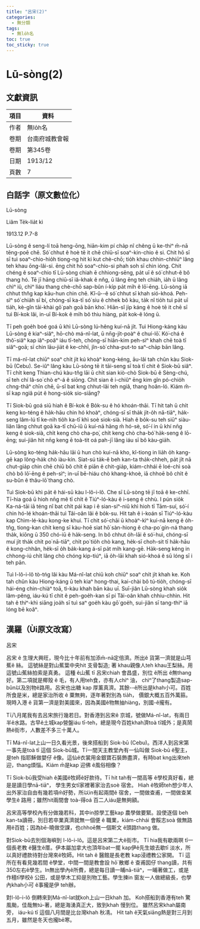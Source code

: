 ```yaml
---
title: "呂宋(2)"
categories:
  - 無分類
tags:
  - 無lo̍h名
toc: true
toc_sticky: true
---
```


# Lū-sòng(2)

## 文獻資訊

| 項目 | 資料 |
|---|---|
| 作者 | 無lo̍h名 |
| 卷期 | 台南府城教會報 |
| 卷期 | 第345卷 |
| 日期 | 1913/12 |
| 頁數 | 7 |

## 白話字（原文數位化）

Lū-sòng

Liâm Te̍k-lia̍t kì

1913.12 P.7-8

Lū-sòng ê seng-lí toā heng-ōng, hiān-kim pí cha̍p nî chêng ū ke-thiⁿ m̄-nā tēng-poē chē. Só͘ chhut ê hoè tē it chē chiū-sī soaⁿ-kin-chio ê si. Chit hō sī sī tuì soaⁿ-chio-hio̍h tiong-ng hit ki kut chè-chō; tio̍h khau chhin-chhiūⁿ lâng teh khau ōng-lâi-si. ēng chit hō soaⁿ-chio-si phah soh sī chin ióng. Chit chéng ê soaⁿ-chio tī Lū-sòng chiah ē chhiong-sēng, pa̍t uī ê só͘ chhut-ê bô thang hó. Tē jī hāng chiū-sī iâ-khak ê nn̂g, ū lâng ēng teh chia̍h, ia̍h ū lâng chìⁿ iû, chìⁿ liáu thang chè-chō sap-bûn í-ki̍p pa̍t mi̍h ê lō͘-ēng. Lū-sòng iā chhut thn̂g kap kāu-hun chin chē. Kî-û--ê só͘ chhut sī khah sió-khoá. Peh-sìⁿ só͘ chia̍h sī bí, chóng-sī ka-tī só͘ siu ê chhek bô kàu, ta̍k nî tio̍h tuì pa̍t uī tia̍h, kè-gîn tāi-khài gō͘ pah goā bān kho͘. Hiān-sî ji̍p káng ê hoè tē it chē sī tuì Bí-kok lâi, in-uī Bí-kok ê mi̍h bô thiu hiàng, pa̍t kok-ê lóng ū.

Tī peh goe̍h boé goá ū khì Lū-sòng lú-hêng kuí-nā ji̍t. Tuì Hiong-káng kàu Lū-sòng ê kiaⁿ-siâⁿ, hō-chò má-nî-lat, ū nn̄g-ji̍t-poàⁿ ê chuí-lō͘. Kó͘-chá ê thô͘-siâⁿ kap iâⁿ-poâⁿ iáu tī-teh, chóng-sī hiān-kim peh-sìⁿ khah chē toà tī siâⁿ-goā; sī chin lāu-jia̍t ê ke-chhī, jîn-sò͘ chha-put-to saⁿ-cha̍p bān lâng.

Tī má-nî-lat chiūⁿ soaⁿ chi̍t ji̍t kú khoàⁿ kong-kéng, āu-lâi tah chûn kàu Siok-bū (Cebu). Se-iûⁿ lâng kàu Lū-sòng tē it tāi-seng sī toà tī chit ê Siok-bū siâⁿ. Tī chi̍t keng Thian-chú kàu-tn̂g lāi ū chi̍t sian kiò-chò Siok-bū ê Sèng-chú, sī teh chí Iâ-so͘ chò eⁿ-á ê siōng. Chit sian ê i-chiûⁿ ēng kim gîn pó-chio̍h chng-thāⁿ chīn chē, ū-sî bat kng chhut-lâi teh ngiâ, thang hoân-ló. Kiám m̄-sī kap ngiâ pu̍t ê hong-sio̍k sio-siāng?

Tī Siok-bū goá siū hiah ê Bí-kok ê Bo̍k-su ê hó khoán-thāi. Tī hit tah ū chi̍t keng ko-téng ê ha̍k-hāu chin hó khoàⁿ, chóng-sī sī tha̍k ji̍t-o̍h nā-tiāⁿ, ha̍k-seng lâm-lú tī ke-ni̍h tio̍h ka-tī khì soè siok-sià. Hiah ê bo̍k-su teh siūⁿ siàu-liân lâng chhut goā ka-tī chū-iû ū kuí-nā hāng m̄ hó-sè, só͘-í in ū khí nn̄g keng ê siok-sià, chi̍t keng chò cha-po͘, chi̍t keng chò cha-bó͘ ha̍k-seng ê lō-ēng; sui-jiân hit nn̄g keng ē toà-tit oá pah-jī lâng iáu sī bô kàu-gia̍h.

Lū-sòng ko-téng ha̍k-hāu lāi ū hun chò kuí-nā kho, kî-tiong in lia̍h o̍h kang-gē kap lông-ha̍k chò iàu-kín. Siat-sú ta̍k-ê beh kan-ta tha̍k-chheh, pa̍t ji̍t nā chut-gia̍p chin chē chiū bô chi̍t ê piān ê chit-gia̍p, kiám-chhái ē loé-chì soà chò bô lō͘-ēng ê peh-sìⁿ; in-uī bē-hiáu chò khang-khoè, iā chhoē bô chi̍t ê su-bûn ê thâu-lō͘ thang chò.

Tuì Siok-bū khì pa̍t ê hái-sū kàu I-lô-i-lô. Che sī Lū-sòng tē jī toā ê ke-chhī. Tī-hia goá ū hioh nn̄g mê tī chi̍t ê Tiúⁿ-ló-kàu ê i-seng ê chhù. I pún sio̍k Ka-ná-tāi iā téng nî bat chi̍t pái kap i ê sian-siⁿ-niû khì hioh tī Tām-suí, só͘-í chin hó-lé khoán-thāi tuì Tâi-oân lâi ê bo̍k-su. Hit tah ê i-koán sī Tiúⁿ-ló-kàu kap Chìm-lé-kàu kong-ke khui. Tī chit só͘-chāi ū khoàⁿ-kìⁿ kuí-nā keng ê o̍h-tn̂g, tiong-kan chi̍t keng sī kàu-hoē siat hō͘ sàn-hiong ê cha-po͘ gín-ná thang tha̍k, kiōng ū 350 chó-iū ê ha̍k-seng. In bô chhut o̍h-lāi ê só͘-huì, chóng-sī muí ji̍t tha̍k chi̍t po͘ nā-tiāⁿ, chi̍t po͘ tio̍h chò kang, he̍k-sī choh-sit tī ha̍k-hāu ê kong-chhân, he̍k-sī o̍h ba̍k-kang á-sī pa̍t mi̍h kang-gē. Ha̍k-seng kéng in chhong-iú chi̍t lâng chò chóng kip-tiúⁿ, iā o̍h-lāi khah sió-khoá ê sū lóng sī i teh pān.

Tuì I-lô-i-lô tò-tńg lâi kàu Má-nî-lat chiū koh chiūⁿ soaⁿ chi̍t ji̍t khah ke. Koh tah chûn kàu Hiong-káng ū teh kiaⁿ hong-thai, kai-chài bô tú-tio̍h, chóng-sī hái-éng chin-chiàⁿ toā, tì-kàu khah bān kàu uī. Suī-jiân Lū-sòng khah sio̍k lâm-pêng, iáu-kú tī chit ê peh-goe̍h-kan sī pí Tâi-oân khah chhiu-chhìn. Hit tah ê thiⁿ-khì siāng joa̍h sī tuì saⁿ goe̍h kàu gō͘ goe̍h, sui-jiân sī tang-thiⁿ iā lóng bē koâⁿ.

## 漢羅（Ùi原文改寫）

呂宋

呂宋 ê 生理大興旺，現今比十年前有加添m̄-nā定倍濟。所出ê 貨第一濟就是山芎蕉ê 絲。 這號絲是對山蕉葉中央hit 支骨製造; 著 khau親像人teh khau王梨絲。用這號山蕉絲拍索是真勇。 這種 ê山蕉 tī 呂宋chiah 會昌盛，別位 ê所出 ê無thang好。第二項就是椰殼 ê 毛，有人用teh食，亦有人chìⁿ 油， chìⁿ了thang製造sap-bûn以及別物ê路用。呂宋也出糖 kap 厚薰真濟。其餘--ê所出是khah小可。百姓所食是米，總是家治所收 ê 粟無夠，逐年著對別為 tia̍h， 價銀大概五百外萬箍。現時入港 ê 貨第一濟是對美國來，因為美國ê物無抽hiàng，別國-ê攏有。

Tī八月尾我有去呂宋旅行幾若日。對香港到呂宋ê 京城，號做Má-nî-lat，有兩日半ê水路。古早ê土城kap營盤iáu tī-teh，總是現今百姓khah濟toà tī城外；是真鬧熱ê街市，人數差不多三十萬人。

Tī Má-nî-lat上山一日久看光景，後來搭船到 Siok-bū (Cebu)。西洋人到呂宋第一事先是toà tī 這個 Siok-bū城。Tī一間天主教堂內有一仙叫做 Siok-bū ê聖主，是teh 指耶穌做嬰仔 ê像。這仙ê衣裳用金銀寶石裝飾盡濟，有時bat kng出來teh 迎，thang煩惱。Kiám m̄是kap 迎佛 ê風俗相像？

Tī Siok-bū我受hiah ê美國ê牧師ê好款待。Tī hit tah有一間高等 ê學校真好看，總是是讀日學nā-tiāⁿ， 學生男女tī家裡著家治去soè 宿舍。 Hiah ê牧師teh想少年人出外家治自由有幾若項m̄好勢，所以in有起兩間ê 宿舍，一間做查甫，一間做查某學生ê 路用；雖然hit兩間會 toà-得oá 百二人iáu是無夠額。

呂宋高等學校內有分做幾若科，其中in掠學工藝kap 農學做要緊。設使逐個 beh kan-ta讀冊，別日若卒業真濟就無一個便 ê 職業，kiám-chhái 會餒志soà 做無路用ê百姓；因為bē-曉做空課，也chhoē無一個斯文 ê頭路thang 做。

對Siok-bū去別個海嶼到 I-lô-i-lô。這是呂宋第二大ê街市。 Tī hia我有歇兩暝 tī一個長老教 ê醫生ê厝。伊本屬加拿大也頂年bat一擺 kap伊ê先生娘去歇tī 淡水，所以真好禮款待對台灣來ê牧師。Hit tah ê 醫館是長老教 kap浸禮教公家開。 Tī 這所在有看見幾若間 ê學堂，中間一間是教會設 hō͘ 散鄉 ê 查甫囡仔 thang讀，共有350左右ê學生。In無出學內ê所費，總是每日讀一晡nā-tiāⁿ，一晡著做工，或是作穡tī學校ê 公田，或是學木工抑是別物工藝。學生揀in 窗友一人做總級長，也學內khah小可 ê事攏是伊 teh辦。

對I-lô-i-lô 倒轉來到Má-nî-lat就koh上山一日khah 加。 Koh搭船到香港有teh 驚風颱，佳哉無tú-著，總是海湧真正大，致到khah 慢到位。 雖然呂宋khah屬南旁， iáu-kú tī 這個八月間是比台灣khah 秋凊。 Hit tah ê天氣siāng熱是對三月到五月，雖然是冬天也攏bē寒。
